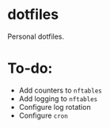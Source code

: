 # dotfiles
Personal dotfiles.

# To-do:
- Add counters to `nftables`
- Add logging to `nftables`
- Configure log rotation
- Configure `cron`
